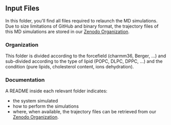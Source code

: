 ## Input Files

In this folder, you'll find all files required to relaunch the MD simulations.
Due to size limitations of GitHub and binary format, the trajectory files of this MD simulations are stored in our [Zenodo Organization](https://zenodo.org/collection/user-nmrlipids).

### Organization

This folder is divided according to the forcefield (charmm36, Berger, ...) and sub-divided according to the type of lipid (POPC, DLPC, DPPC, ...) and the condition (pure lipids, cholesterol content, ions dehydration).

### Documentation

A README inside each relevant folder indicates:

- the system simulated
- how to perform the simulations
- where, when available, the trajectory files can be retrieved from our [Zenodo Organization](https://zenodo.org/collection/user-nmrlipids).